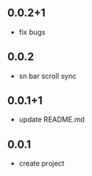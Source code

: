 
## 0.0.2+1

* fix bugs

## 0.0.2

* sn bar scroll sync

## 0.0.1+1

* update README.md

## 0.0.1

* create project